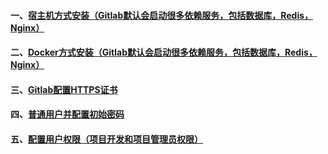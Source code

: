 #### 一、[宿主机方式安装（Gitlab默认会启动很多依赖服务，包括数据库，Redis，Nginx）][1]
#### 二、[Docker方式安装（Gitlab默认会启动很多依赖服务，包括数据库，Redis，Nginx）][2]
#### 三、[Gitlab配置HTTPS证书][3]
#### 四、[普通用户并配置初始密码][4]
#### 五、[配置用户权限（项目开发和项目管理员权限）][5]

[1]: https://github.com/firechiang/kubernetes-study/blob/master/gitlab/docs/install-routine.md
[2]: https://github.com/firechiang/kubernetes-study/blob/master/gitlab/docs/install-docker.md
[3]: https://github.com/firechiang/kubernetes-study/blob/master/gitlab/docs/gitlab-https.md
[4]: https://github.com/firechiang/kubernetes-study/blob/master/gitlab/docs/create-ordinary.md
[5]: https://github.com/firechiang/kubernetes-study/blob/master/gitlab/docs/configure-permissions.md